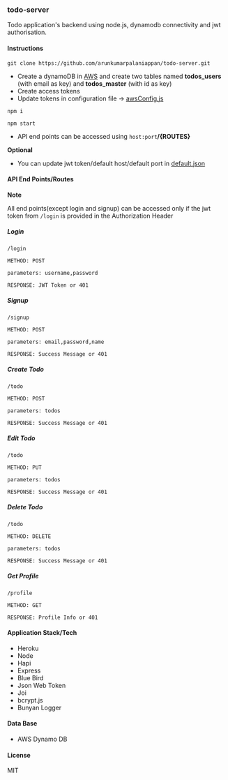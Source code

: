 ### todo-server

Todo application's backend using node.js, dynamodb connectivity and jwt authorisation.

#### Instructions 

`git clone https://github.com/arunkumarpalaniappan/todo-server.git`

- Create a dynamoDB in [AWS](https://aws.amazon.com) and create two tables named **todos_users** (with email as key) and **todos_master** (with id as key)
- Create access tokens
- Update tokens in configuration file -> [awsConfig.js](config/awsConfig.js)

`npm i`

`npm start`

- API end points can be accessed using `host:port`**/{ROUTES}**

**Optional**

- You can update jwt token/default host/default port in [default.json](config/default.json)


#### API End Points/Routes

**Note**

All end points(except login and signup) can be accessed only if the jwt token from `/login` is provided in the Authorization Header

##### Login
`/login`

`METHOD: POST`

`parameters: username,password`

`RESPONSE: JWT Token or 401`

##### Signup
`/signup`

`METHOD: POST`

`parameters: email,password,name`

`RESPONSE: Success Message or 401`

##### Create Todo
`/todo`

`METHOD: POST`

`parameters: todos`

`RESPONSE: Success Message or 401`

##### Edit Todo
`/todo`

`METHOD: PUT`

`parameters: todos`

`RESPONSE: Success Message or 401`

##### Delete Todo
`/todo`

`METHOD: DELETE`

`parameters: todos`

`RESPONSE: Success Message or 401`

##### Get Profile
`/profile`

`METHOD: GET`

`RESPONSE: Profile Info or 401`



#### Application Stack/Tech
- Heroku
- Node
- Hapi
- Express
- Blue Bird
- Json Web Token
- Joi
- bcrypt.js
- Bunyan Logger

#### Data Base
- AWS Dynamo DB

#### License
MIT

